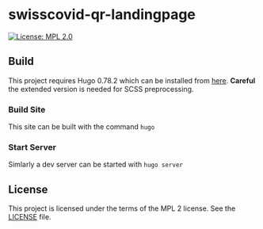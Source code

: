# swisscovid-qr-landingpage

[![License: MPL 2.0](https://img.shields.io/badge/License-MPL%202.0-brightgreen.svg)](https://github.com/SwissCovid/swisscovid-qr-landingpage/blob/master/LICENSE)

## Build

This project requires Hugo 0.78.2 which can be installed from [here](https://gohugo.io/getting-started/installing). **Careful** the extended version is needed for SCSS preprocessing.

### Build Site

This site can be built with the command `hugo`

### Start Server

Simlarly a dev server can be started with `hugo server`

## License
This project is licensed under the terms of the MPL 2 license. See the [LICENSE](LICENSE) file.